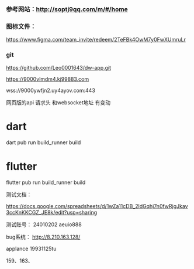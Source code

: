 

### 参考网站：http://soptj9qq.com/m/#/home

### 图标文件：
https://www.figma.com/team_invite/redeem/2TeFBk4OwM7y0FwXUmruLr

### git
https://github.com/Leo0001643/dw-app.git


https://9000vlmdm4.kj99883.com

wss://9000ywfjn2.uy4ayov.com:443

网页版的api 请求头 和websocket地址 有变动


# dart
dart pub run build_runner build

# flutter
flutter pub run build_runner build


测试文档：

https://docs.google.com/spreadsheets/d/1wZa11cDB_2ldGqhj7n0fwRjgJkav3ccKnKKCGZ_JE8k/edit?usp=sharing



测试账号：
24010202
aeuio888


bug系统：
http://8.210.163.128/

applance
19931125tu



159、163、
